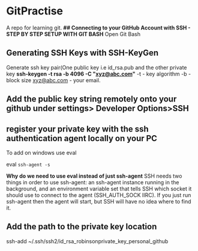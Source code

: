 # GitPractise
A repo for learning git.
**## Connecting to your GitHub Account with SSH - STEP BY STEP SETUP WITH GIT BASH**
Open Git Bash

## Generating SSH Keys with SSH-KeyGen
Generate ssh key pair(One public key i.e id_rsa.pub and the  other private key
**ssh-keygen -t rsa -b 4096 -C "xyz@abc.com"**
-t - key algorithm
-b - block size
xyz@abc.com - your email.

## Add the public key string remotely onto your github under settings> Developer Options>SSH

## register your private key with the ssh authentication agent locally on your PC
To add on windows use eval 

eval `ssh-agent -s`

**Why do we need to use eval instead of just ssh-agent**
SSH needs two things in order to use ssh-agent: an ssh-agent instance running in the background, and an environment variable set that tells SSH which socket it should use to connect to the agent (SSH_AUTH_SOCK IIRC). If you just run ssh-agent then the agent will start, but SSH will have no idea where to find it.

## Add the path to the private key location
ssh-add ~/.ssh/ssh2/id_rsa_robinsonprivate_key_personal_github









